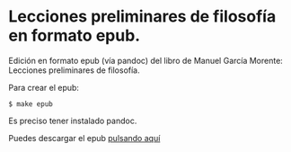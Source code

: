 # Lecciones preliminares de filosofía en formato epub.

Edición en formato epub (vía pandoc) del libro de Manuel García Morente: Lecciones preliminares de filosofía.

Para crear el epub:
```
$ make epub
```

Es preciso tener instalado pandoc.

Puedes descargar el epub [pulsando aquí](https://github.com/joseantoniolopezlorenzo/lecciones-preliminares-de-filosofia/blob/main/Lecciones%20preliminares%20de%20filosof%C3%ADa.epub)
